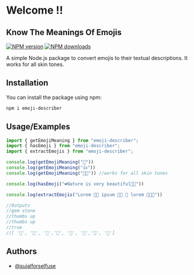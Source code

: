 # Welcome !!
## Know The Meanings Of Emojis

[![NPM version](https://img.shields.io/npm/v/emoji-describer.svg?style=flat)](https://www.npmjs.com/package/emoji-describer)
[![NPM downloads](https://img.shields.io/npm/dm/emoji-describer.svg?style=flat)](https://www.npmjs.com/package/emoji-describer)

A simple Node.js package to convert emojis to their textual descriptions. It works for all skin tones.

## Installation

You can install the package using npm:

```bash
npm i emoji-describer
``` 


## Usage/Examples

```javascript
import { getEmojiMeaning } from "emoji-describer";
import { hasEmoji } from "emoji-describer";
import { extractEmojis } from "emoji-describer";

console.log(getEmojiMeaning("💎"))
console.log(getEmojiMeaning("👍"))
console.log(getEmojiMeaning("👍🏼")) //works for all skin tones

console.log(hasEmoji("❤️Nature is very beautiful💚🩵"))

console.log(extractEmojis("Lorem 🦁🐹 ipsum 🐓🐳 🤗 lorem 🤣🤲🙌"))

//Outputs
//gem stone
//thumbs up
//thumbs up
//true
//[ '🦁', '🐹', '🐓','🐳', '🤗', '🤣','🤲', '🙌']
```


## Authors

- [@sujalforselfuse](https://www.github.com/sujalforselfuse)


